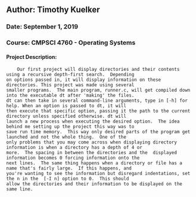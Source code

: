 ## Author:	Timothy Kuelker ##
### Date:	September 1, 2019 ###
### Course:	CMPSCI 4760 - Operating Systems ###

#### **Project Description:** ####

		Our first project will display directories and their contents using a recursive depth-first search.  Depending
	on options passed in, it will display information on these directories. This project was made using several
	smaller programs.  The main program, runner.c, will get compiled down into the executable dt after 'making' the files.
	dt can then take in several command-line arguments, type in [-h] for help. When an option is passed to dt, it will
	then execute that specific option, passing it the path to the current directory unless specified otherwise. dt will
	launch a new process when executing the desired option.  The idea behind me setting up the project this way was to
	save run time memory.  This way only desired parts of the program get launched and not the whole thing.  One of the
	only problems that you may come across when displaying directory information is when a directory has a depth of 4 or
	more.  The spacing in between the directories and the  displayed information becomes 0 forcing information onto the
	next lines.  The same thing happens when a directory or file has a name that's fairly large.  If this happens, and
	you're wanting to see the information but disregard indentations, set the n in the  [-I n] option to 0.  This should
	allow the directories and their information to be displayed on the same line.


